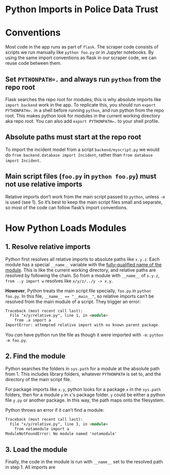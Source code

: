 # Python Imports in Police Data Trust

# Conventions

Most code in the app runs as part of `flask`. The scraper code consists of scripts we run manually like `python foo.py` or in Jupyter notebooks. By using the same import conventions as flask in our scraper code, we can reuse code between them.

## Set `PYTHONPATH=.` and always run `python` from the repo root

Flask searches the repo root for modules; this is why absolute imports like `import backend` work in the app. To replicate this, you should run `export PYTHONPATH=.` in a shell before running `python`, and run python from the repo root. This makes python look for modules in the current working directory aka repo root. You can also add `export PYTHONPATH=.` to your shell profile. 

## Absolute paths must start at the repo root

To import the incident model from a script `backend/myscript.py` we would do `from backend.database import Incident`, rather than `from database import Incident`.

## Main script files (`foo.py` in `python foo.py`) must not use relative imports

Relative imports don’t work from the main script passed to `python`, unless `-m` is used (see 1). So it’s best to keep the main script files small and separate, so most of the code can follow flask’s import conventions.

# How Python Loads Modules

## 1. **Resolve relative imports**

Python first resolves all relative imports to absolute paths like `x.y.z`. Each module has a special `__name__` variable with the [fully-qualified name of the module](https://docs.python.org/3/reference/import.html#name__). This is like the current working directory, and relative paths are resolved by following the chain. So from a module with `__name__` of `x.y.z`, `from ..y import w` resolves like `x/y/z/../y -> x.y`.

**However**, Python treats the main script file specially, `foo.py` in `python foo.py`. In this file, `__name__ == "__main__"`, so relative imports can’t be resolved from the main module of a script. They trigger an error:

```markdown
Traceback (most recent call last):
  File "x/y/relative.py", line 1, in <module>
    from .a import a
ImportError: attempted relative import with no known parent package
```

You *can* have python run the file as though it were imported with `-m`: `python -m foo.py`.

## 2. Find the module

Python searches the folders in `sys.path` for a module at the absolute path from 1. This includes library folders, whatever `PYTHONPATH` is set to, and the directory of the main script file.

For package imports like `x.y`, python looks for a package `x` in the `sys.path` folders, then for a module `y` in `x`'s package folder. `y` could be either a python file `y.py`  or another package. In this way, the path maps onto the filesystem. 

Python throws an error if it can’t find a module:

```markdown
Traceback (most recent call last):
  File "x/y/relative.py", line 3, in <module>
    from notamodule import a
ModuleNotFoundError: No module named 'notamodule'
```

## 3. Load the module

Finally, the code in the module is run with `__name__` set to the resolved path in step 1. All imports are